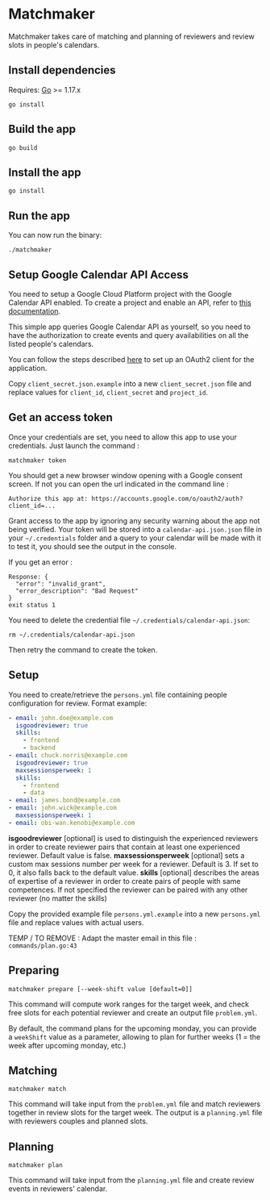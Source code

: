 # Matchmaker

Matchmaker takes care of matching and planning of reviewers and review slots in people's calendars.

## Install dependencies

Requires: [Go](https://golang.org/dl/) >= 1.17.x

    go install

## Build the app

    go build

## Install the app

    go install

## Run the app

You can now run the binary:

    ./matchmaker


## Setup Google Calendar API Access

You need to setup a Google Cloud Platform project with the Google Calendar API enabled.
To create a project and enable an API, refer to [this documentation](https://developers.google.com/workspace/guides/create-project).

This simple app queries Google Calendar API as yourself, so you need to
have the authorization to create events and query availabilities on all the listed people's calendars.

You can follow the steps described [here](https://github.com/googleapis/google-api-nodejs-client#oauth2-client) to 
set up an OAuth2 client for the application.

Copy `client_secret.json.example` into a new `client_secret.json` file and replace values 
for `client_id`, `client_secret` and `project_id`.

## Get an access token

Once your credentials are set, you need to allow this app to use your
credentials. Just launch the command :

    matchmaker token

You should get a new browser window opening with a Google consent screen. If not you can 
open the url indicated in the command line :

    Authorize this app at: https://accounts.google.com/o/oauth2/auth?client_id=...

Grant access to the app by ignoring any security warning about the app not being verified.
Your token will be stored into a `calendar-api.json.json` file in your `~/.credentials` folder and a query to your
calendar will be made with it to test it, you should see the output in the console.

If you get an error :

    Response: {
      "error": "invalid_grant",
      "error_description": "Bad Request"
    }
    exit status 1


You need to delete the credential file `~/.credentials/calendar-api.json`:

    rm ~/.credentials/calendar-api.json

Then retry the command to create the token.

## Setup

You need to create/retrieve the `persons.yml` file containing people configuration for review.
Format example:
```yaml
- email: john.doe@example.com
  isgoodreviewer: true
  skills:
    - frontend
    - backend
- email: chuck.norris@example.com
  isgoodreviewer: true
  maxsessionsperweek: 1
  skills:
    - frontend
    - data
- email: james.bond@example.com
- email: john.wick@example.com
  maxsessionsperweek: 1
- email: obi-wan.kenobi@example.com
```
**isgoodreviewer** [optional] is used to distinguish the experienced reviewers in order to create reviewer pairs 
that contain at least one experienced reviewer. Default value is false.
**maxsessionsperweek** [optional] sets a custom max sessions number per week for a reviewer. Default is 3. 
If set to 0, it also falls back to the default value.
**skills** [optional] describes the areas of expertise of a reviewer in order to create pairs of people with 
same competences. If not specified the reviewer can be paired with any other reviewer (no matter the skills)

Copy the provided example file `persons.yml.example` into a new `persons.yml` file and replace values with actual users.

TEMP / TO REMOVE :
Adapt the master email in this file : `commands/plan.go:43`

## Preparing

    matchmaker prepare [--week-shift value [default=0]]

This command will compute work ranges for the target week, and check free slots for each potential
reviewer and create an output file `problem.yml`.

By default, the command plans for the upcoming monday, you can provide a `weekShift` value as a parameter, allowing
to plan for further weeks (1 = the week after upcoming monday, etc.)

## Matching

    matchmaker match

This command will take input from the `problem.yml` file and match reviewers together in review slots for the target week.
The output is a `planning.yml` file with reviewers couples and planned slots.

## Planning

    matchmaker plan

This command will take input from the `planning.yml` file and create review events in reviewers' calendar.
